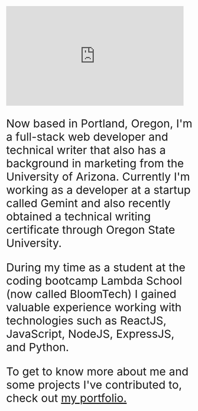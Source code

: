 <!-- ![Hello Minion](https://media.giphy.com/media/fTI9mBoWLef8k/giphy.gif) -->
<!-- <img src="https://giphy.com/clips/hamlet-shrek-what-are-you-doing-in-my-swamp-get-out-of-w0Yvfz6DmYrSo7kunK" width="100%" height="400" alt='shrek'/> -->
<div style="width:480px"><iframe allow="fullscreen" frameBorder="0" height="270" src="https://giphy.com/embed/w0Yvfz6DmYrSo7kunK/video" width="480"></iframe></div>

<p style="font-size:30px">Now based in Portland, Oregon, I'm a full-stack web developer and technical writer that also has a background in marketing from the University of Arizona. Currently I'm working as a developer at a startup called Gemint and also recently obtained a technical writing certificate through Oregon State University.</p>

<p style="font-size:30px">During my time as a student at the coding bootcamp Lambda School (now called BloomTech) I gained valuable experience working with technologies such as ReactJS, JavaScript, NodeJS, ExpressJS, and Python.</p>

<p style="font-size:30px">To get to know more about me and some projects I've contributed to, check out <a href='https://reesekunz.com/' alt='my portfolio link'>my portfolio. </a></p>

<!--
**reesekunz/reesekunz** is a ✨ _special_ ✨ repository because its `README.md` (this file) appears on your GitHub profile.

Here are some ideas to get you started:

- 🔭 I’m currently working on ...
- 🌱 I’m currently learning ...
- 👯 I’m looking to collaborate on ...
- 🤔 I’m looking for help with ...
- 💬 Ask me about ...
- 📫 How to reach me: ...
- 😄 Pronouns: ...
- ⚡ Fun fact: ...
-->
